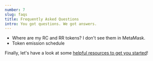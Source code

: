 ```yaml
---
number: 7
slug: faqs
title: Frequently Asked Questions
intro: You got questions. We got answers.
---
```


- Where are my RC and RR tokens? I don't see them in MetaMask.
- Token emission schedule

Finally, let's have a look at some [helpful resources to get you started](/resources/)!
